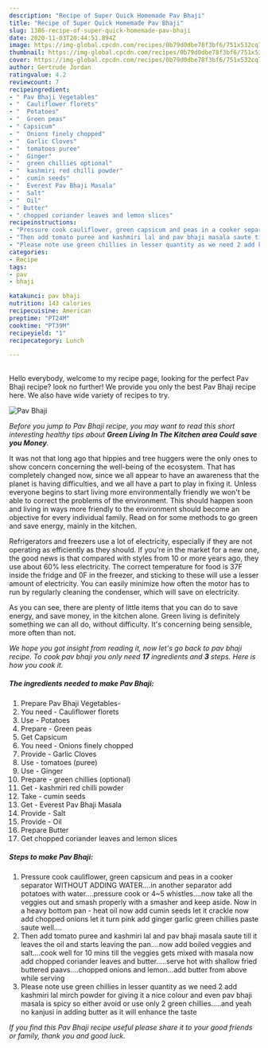 ```yaml
---
description: "Recipe of Super Quick Homemade Pav Bhaji"
title: "Recipe of Super Quick Homemade Pav Bhaji"
slug: 1386-recipe-of-super-quick-homemade-pav-bhaji
date: 2020-11-03T20:44:51.894Z
image: https://img-global.cpcdn.com/recipes/0b79d0dbe78f3bf6/751x532cq70/pav-bhaji-recipe-main-photo.jpg
thumbnail: https://img-global.cpcdn.com/recipes/0b79d0dbe78f3bf6/751x532cq70/pav-bhaji-recipe-main-photo.jpg
cover: https://img-global.cpcdn.com/recipes/0b79d0dbe78f3bf6/751x532cq70/pav-bhaji-recipe-main-photo.jpg
author: Gertrude Jordan
ratingvalue: 4.2
reviewcount: 7
recipeingredient:
- " Pav Bhaji Vegetables"
- "  Cauliflower florets"
- "  Potatoes"
- "  Green peas"
- " Capsicum"
- "  Onions finely chopped"
- "  Garlic Cloves"
- "  tomatoes puree"
- "  Ginger"
- "  green chillies optional"
- "  kashmiri red chilli powder"
- "  cumin seeds"
- "  Everest Pav Bhaji Masala"
- "  Salt"
- "  Oil"
- " Butter"
- " chopped coriander leaves and lemon slices"
recipeinstructions:
- "Pressure cook cauliflower, green capsicum and peas in a cooker separator WITHOUT ADDING WATER....in another separator add potatoes with water....pressure cook or 4~5 whistles....now take all the veggies out and smash properly with a smasher and keep aside. Now in a heavy bottom pan heat oil now add cumin seeds let it crackle now add chopped onions let it turn pink add ginger garlic green chillies paste saute well...."
- "Then add tomato puree and kashmiri lal and pav bhaji masala saute till it leaves the oil and starts leaving the pan....now add boiled veggies and salt....cook well for 10 mins till the veggies gets mixed with masala now add chopped coriander leaves and butter.....serve hot with shallow fried buttered paavs....chopped onions and lemon...add butter from above while serving"
- "Please note use green chillies in lesser quantity as we need 2 add kashmiri lal mirch powder for giving it a nice colour and even pav bhaji masala is spicy so either avoid or use only 2 green chillies.....and yeah no kanjusi in adding butter as it will enhance the taste"
categories:
- Recipe
tags:
- pav
- bhaji

katakunci: pav bhaji 
nutrition: 143 calories
recipecuisine: American
preptime: "PT24M"
cooktime: "PT39M"
recipeyield: "1"
recipecategory: Lunch

---
```

<br>
Hello everybody, welcome to my recipe page, looking for the perfect Pav Bhaji recipe? look no further! We provide you only the best Pav Bhaji recipe here. We also have wide variety of recipes to try.
<br>


![Pav Bhaji](https://img-global.cpcdn.com/recipes/0b79d0dbe78f3bf6/751x532cq70/pav-bhaji-recipe-main-photo.jpg)

<i>Before you jump to Pav Bhaji recipe, you may want to read this short interesting healthy tips about 
<strong>Green Living In The Kitchen area Could save you Money</strong>.</i>
</br>

It was not that long ago that hippies and tree huggers were the only ones to show concern concerning the well-being of the ecosystem. That has completely changed now, since we all appear to have an awareness that the planet is having difficulties, and we all have a part to play in fixing it. Unless everyone begins to start living more environmentally friendly we won't be able to correct the problems of the environment. This should happen soon and living in ways more friendly to the environment should become an objective for every individual family. Read on for some methods to go green and save energy, mainly in the kitchen.

Refrigerators and freezers use a lot of electricity, especially if they are not operating as efficiently as they should. If you're in the market for a new one, the good news is that compared with styles from 10 or more years ago, they use about 60% less electricity. The correct temperature for food is 37F inside the fridge and 0F in the freezer, and sticking to these will use a lesser amount of electricity. You can easily minimize how often the motor has to run by regularly cleaning the condenser, which will save on electricity.

As you can see, there are plenty of little items that you can do to save energy, and save money, in the kitchen alone. Green living is definitely something we can all do, without difficulty. It's concerning being sensible, more often than not.


<i>We hope you got insight from reading it, now let's go back to pav bhaji recipe. To cook pav bhaji you only need <strong>17</strong> ingredients and <strong>3</strong> steps. Here is how you cook it.
</i>

##### The ingredients needed to make Pav Bhaji:

1. Prepare  Pav Bhaji Vegetables-
1. You need  - Cauliflower florets
1. Use  - Potatoes
1. Prepare  - Green peas
1. Get  Capsicum
1. You need  - Onions finely chopped
1. Provide  - Garlic Cloves
1. Use  - tomatoes (puree)
1. Use  - Ginger
1. Prepare  - green chillies (optional)
1. Get  - kashmiri red chilli powder
1. Take  - cumin seeds
1. Get  - Everest Pav Bhaji Masala
1. Provide  - Salt
1. Provide  - Oil
1. Prepare  Butter
1. Get  chopped coriander leaves and lemon slices


##### Steps to make Pav Bhaji:

1. Pressure cook cauliflower, green capsicum and peas in a cooker separator WITHOUT ADDING WATER....in another separator add potatoes with water....pressure cook or 4~5 whistles....now take all the veggies out and smash properly with a smasher and keep aside. Now in a heavy bottom pan - heat oil now add cumin seeds let it crackle now add chopped onions let it turn pink add ginger garlic green chillies paste saute well....
1. Then add tomato puree and kashmiri lal and pav bhaji masala saute till it leaves the oil and starts leaving the pan....now add boiled veggies and salt....cook well for 10 mins till the veggies gets mixed with masala now add chopped coriander leaves and butter.....serve hot with shallow fried buttered paavs....chopped onions and lemon...add butter from above while serving
1. Please note use green chillies in lesser quantity as we need 2 add kashmiri lal mirch powder for giving it a nice colour and even pav bhaji masala is spicy so either avoid or use only 2 green chillies.....and yeah no kanjusi in adding butter as it will enhance the taste


<i>If you find this Pav Bhaji recipe useful please share it to your good friends or family, thank you and good luck.</i>
